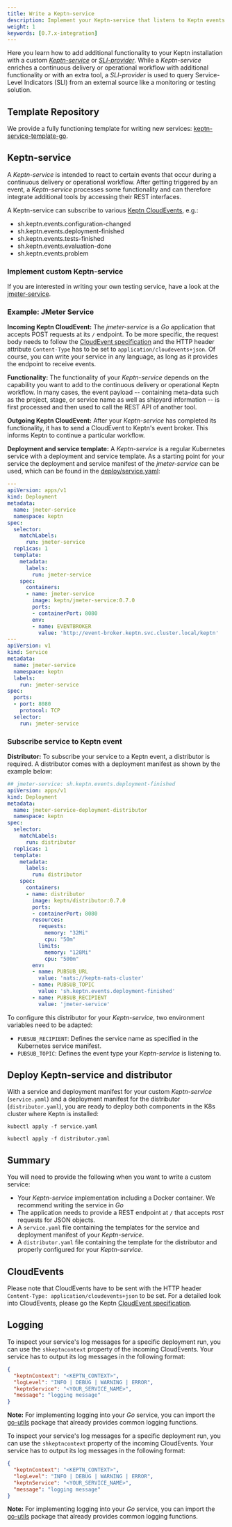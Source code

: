 ```yaml
---
title: Write a Keptn-service
description: Implement your Keptn-service that listens to Keptn events and extends your Keptn with certain functionality.
weight: 1
keywords: [0.7.x-integration]
---
```


Here you learn how to add additional functionality to your Keptn installation with a custom [*Keptn-service*](#keptn-service) or [*SLI-provider*](#sli-provider). While a *Keptn-service* enriches a continuous delivery or operational workflow with additional functionality or with an extra tool, a *SLI-provider* is used to query Service-Level Indicators (SLI) from an external source like a monitoring or testing solution.  

## Template Repository

We provide a fully functioning template for writing new services: [keptn-service-template-go](https://github.com/keptn-sandbox/keptn-service-template-go).

## Keptn-service

A *Keptn-service* is intended to react to certain events that occur during a continuous delivery or operational workflow. After getting triggered by an event, a *Keptn-service* processes some functionality and can therefore integrate additional tools by accessing their REST interfaces.

A Keptn-service can subscribe to various [Keptn CloudEvents](https://github.com/keptn/spec/blob/0.1.4/cloudevents.md), e.g.:

- sh.keptn.events.configuration-changed
- sh.keptn.events.deployment-finished
- sh.keptn.events.tests-finished
- sh.keptn.events.evaluation-done
- sh.keptn.events.problem

### Implement custom Keptn-service

If you are interested in writing your own testing service, have a look at the [jmeter-service](https://github.com/keptn/keptn/blob/0.7.0/jmeter-service).

### Example: JMeter Service

**Incoming Keptn CloudEvent:** The *jmeter-service* is a *Go* application that accepts POST requests at its `/` endpoint. To be more specific, the request body needs to follow the [CloudEvent specification](https://github.com/keptn/spec/blob/0.1.4/cloudevents.md) and the HTTP header attribute `Content-Type` has to be set to `application/cloudevents+json`. Of course, you can write your service in any language, as long as it provides the endpoint to receive events.

**Functionality:** The functionality of your *Keptn-service* depends on the capability you want to add to the continuous delivery or operational Keptn workflow. In many cases, the event payload -- containing meta-data such as the project, stage, or service name as well as shipyard information -- is first processed and then used to call the REST API of another tool.  

**Outgoing Keptn CloudEvent:** After your *Keptn-service* has completed its functionality, it has to send a  CloudEvent to Keptn's event broker. This informs Keptn to continue a particular workflow.  

**Deployment and service template:** A *Keptn-service* is a regular Kubernetes service with a deployment and service template. As a starting point for your service the deployment and service manifest of the *jmeter-service* can be used, which can be found in the [deploy/service.yaml](https://github.com/keptn/keptn/blob/0.7.0/jmeter-service/deploy/service.yaml):

```yaml
---
apiVersion: apps/v1
kind: Deployment
metadata:
  name: jmeter-service
  namespace: keptn
spec:
  selector:
    matchLabels:
      run: jmeter-service
  replicas: 1
  template:
    metadata:
      labels:
        run: jmeter-service
    spec:
      containers:
      - name: jmeter-service
        image: keptn/jmeter-service:0.7.0
        ports:
        - containerPort: 8080
        env:
        - name: EVENTBROKER
          value: 'http://event-broker.keptn.svc.cluster.local/keptn'
---
apiVersion: v1
kind: Service
metadata:
  name: jmeter-service
  namespace: keptn
  labels:
    run: jmeter-service
spec:
  ports:
  - port: 8080
    protocol: TCP
  selector:
    run: jmeter-service
```

### Subscribe service to Keptn event

**Distributor:** To subscribe your service to a Keptn event, a distributor is required. A distributor comes with a deployment manifest as shown by the example below:

```yaml
## jmeter-service: sh.keptn.events.deployment-finished
apiVersion: apps/v1
kind: Deployment
metadata:
  name: jmeter-service-deployment-distributor
  namespace: keptn
spec:
  selector:
    matchLabels:
      run: distributor
  replicas: 1
  template:
    metadata:
      labels:
        run: distributor
    spec:
      containers:
      - name: distributor
        image: keptn/distributor:0.7.0
        ports:
        - containerPort: 8080
        resources:
          requests:
            memory: "32Mi"
            cpu: "50m"
          limits:
            memory: "128Mi"
            cpu: "500m"
        env:
        - name: PUBSUB_URL
          value: 'nats://keptn-nats-cluster'
        - name: PUBSUB_TOPIC
          value: 'sh.keptn.events.deployment-finished'
        - name: PUBSUB_RECIPIENT
          value: 'jmeter-service'
```

To configure this distributor for your *Keptn-service*, two environment variables need to be adapted: 

* `PUBSUB_RECIPIENT`: Defines the service name as specified in the Kubernetes service manifest.
* `PUBSUB_TOPIC`: Defines the event type your *Keptn-service* is listening to. 


## Deploy Keptn-service and distributor

With a service and deployment manifest for your custom *Keptn-service* (`service.yaml`) and a deployment manifest for the distributor (`distributor.yaml`), you are ready to deploy both components in the K8s cluster where Keptn is installed: 

```console
kubectl apply -f service.yaml
```

```console
kubectl apply -f distributor.yaml
```

## Summary
You will need to provide the following when you want to write a custom service:

- Your *Keptn-service* implementation including a Docker container. We recommend writing the service in *Go*
- The application needs to provide a REST endpoint at `/` that accepts `POST` requests for JSON objects.
- A `service.yaml` file containing the templates for the service and deployment manifest of your *Keptn-service*.
- A `distributor.yaml` file containing the template for the distributor and properly configured for your *Keptn-service*.


## CloudEvents

Please note that CloudEvents have to be sent with the HTTP header `Content-Type: application/cloudevents+json` to be set.
For a detailed look into CloudEvents, please go the Keptn [CloudEvent specification](https://github.com/keptn/spec/blob/0.1.4/cloudevents.md). 

## Logging

To inspect your service's log messages for a specific deployment run, you can use the `shkeptncontext` property of the incoming CloudEvents. Your service has to output its log messages in the following format:

```json
{
  "keptnContext": "<KEPTN_CONTEXT>",
  "logLevel": "INFO | DEBUG | WARNING | ERROR",
  "keptnService": "<YOUR_SERVICE_NAME>",
  "message": "logging message"
}
```

**Note:** For implementing logging into your *Go* service, you can import the [go-utils](https://github.com/keptn/go-utils) package that already provides common logging functions. 


To inspect your service's log messages for a specific deployment run, you can use the `shkeptncontext` property of the incoming CloudEvents. Your service has to output its log messages in the following format:

```json
{
  "keptnContext": "<KEPTN_CONTEXT>",
  "logLevel": "INFO | DEBUG | WARNING | ERROR",
  "keptnService": "<YOUR_SERVICE_NAME>",
  "message": "logging message"
}
```

**Note:** For implementing logging into your *Go* service, you can import the [go-utils](https://github.com/keptn/go-utils) package that already provides common logging functions. 